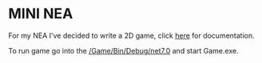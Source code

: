# MINI NEA

For my NEA I've decided to write a 2D game, click [here](https://github.com/WolfDen133/MiniNEA/blob/main/Game/Docs/MiniNEA%20Documentation.md) for documentation.

To run game go into the [/Game/Bin/Debug/net7.0](https://github.com/WolfDen133/MiniNEA/tree/main/Game/bin/Debug/net7.0) and start Game.exe.
